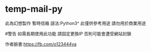 # temp-mail-py

此為幻想製作 暫時信箱
語法:Python3^
此僅供參考用途 請勿用於商業用途

#警告 如需長期使用此功能 請固定更換IP 否則可能會遭受網站封鎖


作者臉書:https://fb.com/o123444ya
